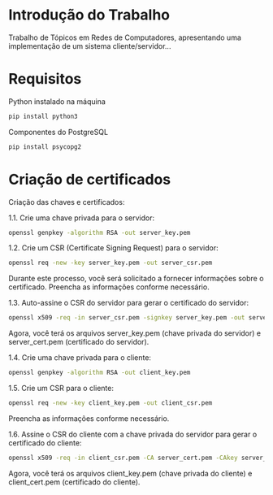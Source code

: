 # Introdução do Trabalho
Trabalho de Tópicos em Redes de Computadores, apresentando uma implementação de um sistema cliente/servidor...

# Requisitos
Python instalado na máquina

```bash
pip install python3
```

Componentes do PostgreSQL

```bash
pip install psycopg2
```

# Criação de certificados

Criação das chaves e certificados:

1.1. Crie uma chave privada para o servidor:
```bash
openssl genpkey -algorithm RSA -out server_key.pem
```

1.2. Crie um CSR (Certificate Signing Request) para o servidor:
```bash
openssl req -new -key server_key.pem -out server_csr.pem
```
Durante este processo, você será solicitado a fornecer informações sobre o certificado. Preencha as informações conforme necessário.

1.3. Auto-assine o CSR do servidor para gerar o certificado do servidor:
```bash
openssl x509 -req -in server_csr.pem -signkey server_key.pem -out server_cert.pem
```
Agora, você terá os arquivos server_key.pem (chave privada do servidor) e server_cert.pem (certificado do servidor).

1.4. Crie uma chave privada para o cliente:
```bash
openssl genpkey -algorithm RSA -out client_key.pem
```
1.5. Crie um CSR para o cliente:
```bash
openssl req -new -key client_key.pem -out client_csr.pem
```
Preencha as informações conforme necessário.

1.6. Assine o CSR do cliente com a chave privada do servidor para gerar o certificado do cliente:
```bash
openssl x509 -req -in client_csr.pem -CA server_cert.pem -CAkey server_key.pem -CAcreateserial -out client_cert.pem
```
Agora, você terá os arquivos client_key.pem (chave privada do cliente) e client_cert.pem (certificado do cliente).
